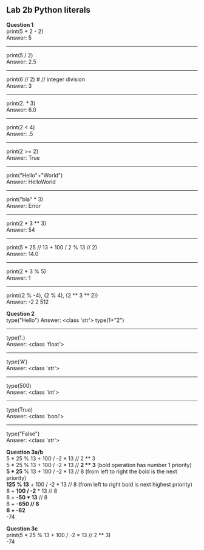 ## Lab 2b Python literals  

**Question 1**  
print(5 + 2 - 2)  
Answer:  5  
______________________
print(5 / 2)  
Answer:  2.5  
______________________
print(6 // 2) # // integer division  
Answer:  3  
______________________
print(2. * 3)  
Answer:  6.0  
______________________
print(2 < 4)  
Answer:  .5   
______________________
print(2 >= 2)  
Answer:  True  
______________________
print("Hello"+"World")  
Answer:  HelloWorld   
______________________
print("bla" * 3)  
Answer: Error  
______________________
print(2 * 3 ** 3)  
Answer:  54    
______________________
print(5 * 25 // 13 + 100 / 2 % 13 // 2)  
Answer:  14.0   
______________________
print(2 * 3 % 5)  
Answer:  1    
______________________
print((2 % -4), (2 % 4), (2 ** 3 ** 2))  
Answer:  -2 2 512  

**Question 2**  
type("Hello")
Answer:  <class 'str'>
type(1+"2")  
______________________
type(1.)  
Answer:  <class 'float'>
______________________
type('A')  
Answer:  <class 'str'>
______________________
type(500)  
Answer:  <class 'int'>
______________________
type(True)  
Answer:  <class 'bool'>  
______________________
type("False")  
Answer:  <class 'str'>  

**Question 3a/b**  
5 * 25 % 13 + 100 / -2 * 13 // 2 ** 3  
5 * 25 % 13 + 100 / -2 * 13 // **2 ** 3** (bold operation has number 1 priority)  
**5 * 25** % 13 + 100 / -2 * 13 // 8 (from left to right the bold is the next priority)  
**125 % 13** + 100 / -2 * 13 // 8 (from left to right bold is next highest priority)  
8 + **100 / -2** * 13 // 8   
8 + **-50 * 13** // 8  
8 + **-650 // 8**  
**8 + -82**  
-74  

**Question 3c**  
print(5 * 25 % 13 + 100 / -2 * 13 // 2 ** 3)  
-74
